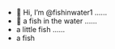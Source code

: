 - 👋 Hi, I’m @fishinwater1 ......
- 👋 a fish in the water ......
- a little fish ......
- a fish
<!---
fishinwater1/fishinwater1 is a ✨ special ✨ repository because its `README.md` (this file) appears on your GitHub profile.
You can click the Preview link to take a look at your changes.
--->

